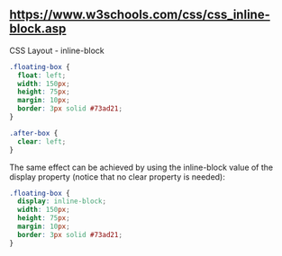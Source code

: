 ## https://www.w3schools.com/css/css_inline-block.asp

CSS Layout - inline-block

```css
.floating-box {
  float: left;
  width: 150px;
  height: 75px;
  margin: 10px;
  border: 3px solid #73ad21;
}

.after-box {
  clear: left;
}
```

The same effect can be achieved by using the inline-block value of the display property (notice that
no clear property is needed):

```css
.floating-box {
  display: inline-block;
  width: 150px;
  height: 75px;
  margin: 10px;
  border: 3px solid #73ad21;
}
```
